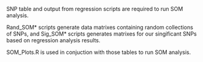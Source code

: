 SNP table and output from regression scripts are required to run SOM analysis.

Rand_SOM* scripts generate data matrixes containing random collections of SNPs, and Sig_SOM* scripts generates matrixes for our singificant SNPs based on regression analysis results.

SOM_Plots.R is used in conjuction with those tables to run SOM analysis. 
